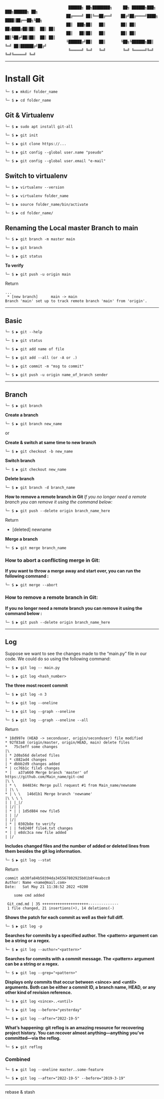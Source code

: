 


                                 ██████╗ ██╗████████╗     ██╗ ██████╗███╗   ███╗██████╗ ██╗ 
                                ██╔════╝ ██║╚══██╔══╝    ██╔╝██╔════╝████╗ ████║██╔══██╗╚██╗
                                ██║  ███╗██║   ██║       ██║ ██║     ██╔████╔██║██║  ██║ ██║
                                ██║   ██║██║   ██║       ██║ ██║     ██║╚██╔╝██║██║  ██║ ██║
                                ╚██████╔╝██║   ██║       ╚██╗╚██████╗██║ ╚═╝ ██║██████╔╝██╔╝
                                 ╚═════╝ ╚═╝   ╚═╝        ╚═╝ ╚═════╝╚═╝     ╚═╝╚═════╝ ╚═╝ 

---

# Install Git

`└─ $ ▶ mkdir folder_name`

`└─ $ ▶ cd folder_name`


## Git & Virtualenv

`└─ $ ▶ sudo apt install git-all`

`└─ $ ▶ git init`

`└─ $ ▶ git clone https://...`

`└─ $ ▶ git config --global user.name "pseudo"`

`└─ $ ▶ git config --global user.email "e-mail"`


## Switch to virtualenv

`└─ $ ▶ virtualenv --version`

`└─ $ ▶ virtualenv folder_name` 

`└─ $ ▶ source folder_name/bin/activate`

`└─ $ ▶ cd folder_name/`


## Renaming the Local master Branch to main

`└─ $ ▶ git branch -m master main`

`└─ $ ▶ git branch`

`└─ $ ▶ git status`

**To verify**

`└─ $ ▶ git push -u origin main`

Return

``` 
...
 * [new branch]      main -> main
Branch 'main' set up to track remote branch 'main' from 'origin'.
```

---

## Basic

`└─ $ ▶ git --help`

`└─ $ ▶ git status` 

`└─ $ ▶ git add name of file`

`└─ $ ▶ git add --all (or -A or .)`

`└─ $ ▶ git commit -m "msg to commit"`

`└─ $ ▶ git push -u origin name_of_branch sender`

---

## Branch

`└─ $ ▶ git branch`

**Create a branch**

`└─ $ ▶ git branch new_name`

or

**Create & switch at same time to new branch**

`└─ $ ▶ git checkout -b new_name`

**Switch branch**

`└─ $ ▶ git checkout new_name`


**Delete branch**

`└─ $ ▶ git branch -d branch_name`

**How to remove a remote branch in Git**
*If you no longer need a remote branch you can remove it using the command below:*

`└─ $ ▶ git push --delete origin branch_name_here`

Return

 - [deleted]         newname


**Merge a branch**

`└─ $ ▶ git merge branch_name`


### How to abort a conflicting merge in Git:

**If you want to throw a merge away and start over, you can run the following command :**

`└─ $ ▶ git merge --abort`


### How to remove a remote branch in Git:

**If you no longer need a remote branch you can remove it using the command below :**

`└─ $ ▶ git push --delete origin branch_name_here`

---

## Log

Suppose we want to see the changes made to the “main.py” file in our code. We could do so using the following command:

`└─ $ ▶ git log -- main.py`

`└─ $ ▶ git log <hash_number>`

**The three most recent commit**

`└─ $ ▶ git log -n 3`

`└─ $ ▶ git log --oneline`

`└─ $ ▶ git log --graph --oneline`

`└─ $ ▶ git log --graph --oneline --all`

Return

```
* 18d997e (HEAD -> seconduser, origin/seconduser) file modified
* 92f83a8 (origin/master, origin/HEAD, main) delete files
*   75c5eff some changes
|\  
| * 2d0a56d deleted files
| * c882ad4 changes
| * dbbb2d9 changes added
* | cc76b1c file5 changes
* |   a37a660 Merge branch 'master' of https://github.com/Main_name/git-cmd
|\ \  
| * \   844834c Merge pull request #1 from Main_name/newname
| |\ \  
* | \ \   146d1b1 Merge branch 'newname'
|\ \ \ \  
| | |_|/  
| |/| |   
| * | | 1d5d884 new file5
| | |/  
| |/|   
| * | 0302b8e to verify
* | | fe0240f file4.txt changes
* | | e8dc3ca new file added
| |/  
```

**Includes changed files and the number of added or deleted lines from them besides the git log information.**

`└─ $ ▶ git log --stat`

Return

```
commit ab30fa84b50394da345567802925b01b8f4eabcc0
Author: Name <name@mail.com>
Date:   Sat May 21 11:38:52 2022 +0200

    some cmd added

 Git_cmd.md | 35 +++++++++++++++++++++--------------
 1 file changed, 21 insertions(+), 14 deletions(-)
 ```
 
**Shows the patch for each commit as well as their full diff.**

`└─ $ ▶ git log -p`

**Searches for commits by a specified author. The \<pattern\> argument can be a string or a regex.**
           
`└─ $ ▶ git log --author="<pattern>" `
           
**Searches for commits with a commit message. The \<pattern\> argument can be a string or a regex.**

`└─ $ ▶ git log --grep="<pattern>" `

**Displays only commits that occur between \<since\> and \<until\> arguments. Both can be either a commit ID, a branch name, HEAD, or any other kind of revision reference.**

`└─ $ ▶ git log <since>..<until>`

`└─ $ ▶ git log --before="yesterday"`

`└─ $ ▶ git log --after="2022-19-5"`

**What’s happening: git reflog is an amazing resource for recovering project history. You can recover almost anything—anything you’ve committed—via the reflog.**

`└─ $ ▶ git reflog`

### Combined

`└─ $ ▶ git log --oneline master..some-feature`

`└─ $ ▶ git log --after="2022-19-5" --before="2019-3-19"`

---

rebase & stash
